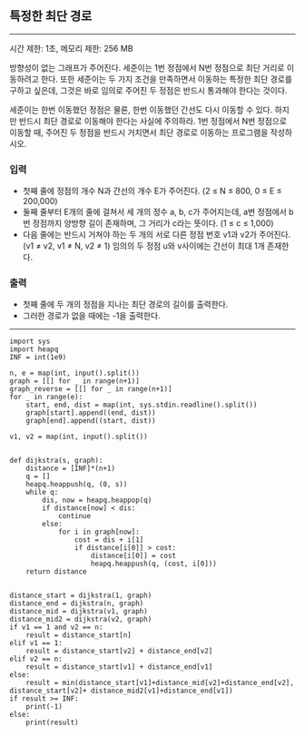 ## 특정한 최단 경로

---

시간 제한: 1초, 메모리 제한: 256 MB

방향성이 없는 그래프가 주어진다. 세준이는 1번 정점에서 N번 정점으로 최단 거리로 이동하려고 한다. 또한 세준이는 두 가지 조건을 만족하면서 이동하는 특정한 최단 경로를 구하고 싶은데, 그것은 바로 임의로 주어진 두 정점은 반드시 통과해야 한다는 것이다.

세준이는 한번 이동했던 정점은 물론, 한번 이동했던 간선도 다시 이동할 수 있다. 하지만 반드시 최단 경로로 이동해야 한다는 사실에 주의하라. 1번 정점에서 N번 정점으로 이동할 때, 주어진 두 정점을 반드시 거치면서 최단 경로로 이동하는 프로그램을 작성하시오.

### 입력

- 첫째 줄에 정점의 개수 N과 간선의 개수 E가 주어진다. (2 ≤ N ≤ 800, 0 ≤ E ≤ 200,000) 
- 둘째 줄부터 E개의 줄에 걸쳐서 세 개의 정수 a, b, c가 주어지는데, a번 정점에서 b번 정점까지 양방향 길이 존재하며, 그 거리가 c라는 뜻이다. (1 ≤ c ≤ 1,000)
- 다음 줄에는 반드시 거쳐야 하는 두 개의 서로 다른 정점 번호 v1과 v2가 주어진다. (v1 ≠ v2, v1 ≠ N, v2 ≠ 1) 임의의 두 정점 u와 v사이에는 간선이 최대 1개 존재한다.

### 출력

- 첫째 줄에 두 개의 정점을 지나는 최단 경로의 길이를 출력한다. 
- 그러한 경로가 없을 때에는 -1을 출력한다.

---

~~~
import sys
import heapq
INF = int(1e9)

n, e = map(int, input().split())
graph = [[] for _ in range(n+1)]
graph_reverse = [[] for _ in range(n+1)]
for _ in range(e):
    start, end, dist = map(int, sys.stdin.readline().split())
    graph[start].append((end, dist))
    graph[end].append((start, dist))

v1, v2 = map(int, input().split())


def dijkstra(s, graph):
    distance = [INF]*(n+1)
    q = []
    heapq.heappush(q, (0, s))
    while q:
        dis, now = heapq.heappop(q)
        if distance[now] < dis:
            continue
        else:
            for i in graph[now]:
                cost = dis + i[1]
                if distance[i[0]] > cost:
                    distance[i[0]] = cost
                    heapq.heappush(q, (cost, i[0]))
    return distance


distance_start = dijkstra(1, graph)
distance_end = dijkstra(n, graph)
distance_mid = dijkstra(v1, graph)
distance_mid2 = dijkstra(v2, graph)
if v1 == 1 and v2 == n:
    result = distance_start[n]
elif v1 == 1:
    result = distance_start[v2] + distance_end[v2]
elif v2 == n:
    result = distance_start[v1] + distance_end[v1]
else:
    result = min(distance_start[v1]+distance_mid[v2]+distance_end[v2], distance_start[v2]+ distance_mid2[v1]+distance_end[v1])
if result >= INF:
    print(-1)
else:
    print(result)

~~~
